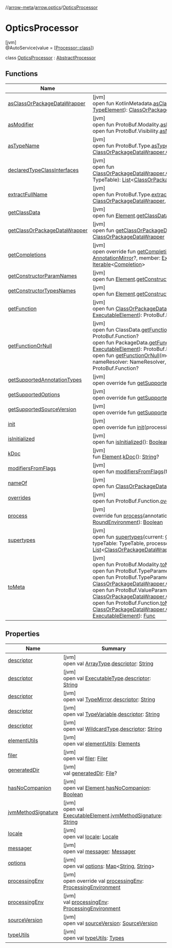 //[arrow-meta](../../../index.md)/[arrow.optics](../index.md)/[OpticsProcessor](index.md)

# OpticsProcessor

[jvm]\
@AutoService(value = [[Processor::class](https://docs.oracle.com/javase/8/docs/api/javax/annotation/processing/Processor.html)])

class [OpticsProcessor](index.md) : [AbstractProcessor](../../arrow.common.utils/-abstract-processor/index.md)

## Functions

| Name | Summary |
|---|---|
| [asClassOrPackageDataWrapper](../../arrow.common.utils/-processor-utils/as-class-or-package-data-wrapper.md) | [jvm]<br>open fun KotlinMetadata.[asClassOrPackageDataWrapper](../../arrow.common.utils/-processor-utils/as-class-or-package-data-wrapper.md)(classElement: [TypeElement](https://docs.oracle.com/javase/8/docs/api/javax/lang/model/element/TypeElement.html)): [ClassOrPackageDataWrapper](../../arrow.common.utils/-class-or-package-data-wrapper/index.md)? |
| [asModifier](../../arrow.meta.encoder.jvm/-kotlin-metatadata-encoder/as-modifier.md) | [jvm]<br>open fun ProtoBuf.Modality.[asModifier](../../arrow.meta.encoder.jvm/-kotlin-metatadata-encoder/as-modifier.md)(): [Modifier](../../arrow.meta.ast/-modifier/index.md)<br>open fun ProtoBuf.Visibility.[asModifier](../../arrow.meta.encoder.jvm/-kotlin-metatadata-encoder/as-modifier.md)(): [Modifier](../../arrow.meta.ast/-modifier/index.md)? |
| [asTypeName](../../arrow.meta.encoder.jvm/-kotlin-metatadata-encoder/as-type-name.md) | [jvm]<br>open fun ProtoBuf.Type.[asTypeName](../../arrow.meta.encoder.jvm/-kotlin-metatadata-encoder/as-type-name.md)(meta: [ClassOrPackageDataWrapper.Class](../../arrow.common.utils/-class-or-package-data-wrapper/-class/index.md)): [TypeName](../../arrow.meta.ast/-type-name/index.md) |
| [declaredTypeClassInterfaces](../../arrow.common.utils/-processor-utils/declared-type-class-interfaces.md) | [jvm]<br>open fun [ClassOrPackageDataWrapper.Class](../../arrow.common.utils/-class-or-package-data-wrapper/-class/index.md).[declaredTypeClassInterfaces](../../arrow.common.utils/-processor-utils/declared-type-class-interfaces.md)(typeTable: TypeTable): [List](https://kotlinlang.org/api/latest/jvm/stdlib/kotlin.collections/-list/index.html)&lt;[ClassOrPackageDataWrapper](../../arrow.common.utils/-class-or-package-data-wrapper/index.md)&gt; |
| [extractFullName](../../arrow.meta.encoder.jvm/-kotlin-metatadata-encoder/extract-full-name.md) | [jvm]<br>open fun ProtoBuf.Type.[extractFullName](../../arrow.meta.encoder.jvm/-kotlin-metatadata-encoder/extract-full-name.md)(classData: [ClassOrPackageDataWrapper](../../arrow.common.utils/-class-or-package-data-wrapper/index.md), outputTypeAlias: [Boolean](https://kotlinlang.org/api/latest/jvm/stdlib/kotlin/-boolean/index.html) = true): [String](https://kotlinlang.org/api/latest/jvm/stdlib/kotlin/-string/index.html) |
| [getClassData](../../arrow.common.utils/-processor-utils/get-class-data.md) | [jvm]<br>open fun [Element](https://docs.oracle.com/javase/8/docs/api/javax/lang/model/element/Element.html).[getClassData](../../arrow.common.utils/-processor-utils/get-class-data.md)(): [ClassOrPackageDataWrapper.Class](../../arrow.common.utils/-class-or-package-data-wrapper/-class/index.md) |
| [getClassOrPackageDataWrapper](../../arrow.common.utils/-processor-utils/get-class-or-package-data-wrapper.md) | [jvm]<br>open fun [getClassOrPackageDataWrapper](../../arrow.common.utils/-processor-utils/get-class-or-package-data-wrapper.md)(classElement: [TypeElement](https://docs.oracle.com/javase/8/docs/api/javax/lang/model/element/TypeElement.html)): [ClassOrPackageDataWrapper](../../arrow.common.utils/-class-or-package-data-wrapper/index.md) |
| [getCompletions](index.md#1387168281%2FFunctions%2F-35121544) | [jvm]<br>open override fun [getCompletions](index.md#1387168281%2FFunctions%2F-35121544)(element: [Element](https://docs.oracle.com/javase/8/docs/api/javax/lang/model/element/Element.html)?, annotation: [AnnotationMirror](https://docs.oracle.com/javase/8/docs/api/javax/lang/model/element/AnnotationMirror.html)?, member: [ExecutableElement](https://docs.oracle.com/javase/8/docs/api/javax/lang/model/element/ExecutableElement.html)?, userText: [String](https://kotlinlang.org/api/latest/jvm/stdlib/kotlin/-string/index.html)?): [Iterable](https://kotlinlang.org/api/latest/jvm/stdlib/kotlin.collections/-iterable/index.html)&lt;[Completion](https://docs.oracle.com/javase/8/docs/api/javax/annotation/processing/Completion.html)&gt; |
| [getConstructorParamNames](../../arrow.common.utils/-processor-utils/get-constructor-param-names.md) | [jvm]<br>open fun [Element](https://docs.oracle.com/javase/8/docs/api/javax/lang/model/element/Element.html).[getConstructorParamNames](../../arrow.common.utils/-processor-utils/get-constructor-param-names.md)(): [List](https://kotlinlang.org/api/latest/jvm/stdlib/kotlin.collections/-list/index.html)&lt;[String](https://kotlinlang.org/api/latest/jvm/stdlib/kotlin/-string/index.html)&gt; |
| [getConstructorTypesNames](../../arrow.common.utils/-processor-utils/get-constructor-types-names.md) | [jvm]<br>open fun [Element](https://docs.oracle.com/javase/8/docs/api/javax/lang/model/element/Element.html).[getConstructorTypesNames](../../arrow.common.utils/-processor-utils/get-constructor-types-names.md)(): [List](https://kotlinlang.org/api/latest/jvm/stdlib/kotlin.collections/-list/index.html)&lt;[String](https://kotlinlang.org/api/latest/jvm/stdlib/kotlin/-string/index.html)&gt; |
| [getFunction](../../arrow.common.utils/-processor-utils/get-function.md) | [jvm]<br>open fun [ClassOrPackageDataWrapper](../../arrow.common.utils/-class-or-package-data-wrapper/index.md).[getFunction](../../arrow.common.utils/-processor-utils/get-function.md)(methodElement: [ExecutableElement](https://docs.oracle.com/javase/8/docs/api/javax/lang/model/element/ExecutableElement.html)): ProtoBuf.Function? |
| [getFunctionOrNull](index.md#-1924364317%2FFunctions%2F-35121544) | [jvm]<br>open fun ClassData.[getFunctionOrNull](index.md#-1924364317%2FFunctions%2F-35121544)(methodElement: [ExecutableElement](https://docs.oracle.com/javase/8/docs/api/javax/lang/model/element/ExecutableElement.html)): ProtoBuf.Function?<br>open fun PackageData.[getFunctionOrNull](index.md#-644467023%2FFunctions%2F-35121544)(methodElement: [ExecutableElement](https://docs.oracle.com/javase/8/docs/api/javax/lang/model/element/ExecutableElement.html)): ProtoBuf.Function?<br>open fun [getFunctionOrNull](index.md#-2082541386%2FFunctions%2F-35121544)(methodElement: [ExecutableElement](https://docs.oracle.com/javase/8/docs/api/javax/lang/model/element/ExecutableElement.html), nameResolver: NameResolver, functionList: [List](https://kotlinlang.org/api/latest/jvm/stdlib/kotlin.collections/-list/index.html)&lt;ProtoBuf.Function&gt;): ProtoBuf.Function? |
| [getSupportedAnnotationTypes](get-supported-annotation-types.md) | [jvm]<br>open override fun [getSupportedAnnotationTypes](get-supported-annotation-types.md)(): [Set](https://kotlinlang.org/api/latest/jvm/stdlib/kotlin.collections/-set/index.html)&lt;[String](https://kotlinlang.org/api/latest/jvm/stdlib/kotlin/-string/index.html)&gt; |
| [getSupportedOptions](index.md#1992178418%2FFunctions%2F-35121544) | [jvm]<br>open override fun [getSupportedOptions](index.md#1992178418%2FFunctions%2F-35121544)(): [Set](https://kotlinlang.org/api/latest/jvm/stdlib/kotlin.collections/-set/index.html)&lt;[String](https://kotlinlang.org/api/latest/jvm/stdlib/kotlin/-string/index.html)&gt; |
| [getSupportedSourceVersion](get-supported-source-version.md) | [jvm]<br>open override fun [getSupportedSourceVersion](get-supported-source-version.md)(): [SourceVersion](https://docs.oracle.com/javase/8/docs/api/javax/lang/model/SourceVersion.html) |
| [init](index.md#-1807153948%2FFunctions%2F-35121544) | [jvm]<br>open override fun [init](index.md#-1807153948%2FFunctions%2F-35121544)(processingEnv: [ProcessingEnvironment](https://docs.oracle.com/javase/8/docs/api/javax/annotation/processing/ProcessingEnvironment.html)) |
| [isInitialized](index.md#-698599737%2FFunctions%2F-35121544) | [jvm]<br>open fun [isInitialized](index.md#-698599737%2FFunctions%2F-35121544)(): [Boolean](https://kotlinlang.org/api/latest/jvm/stdlib/kotlin/-boolean/index.html) |
| [kDoc](../../arrow.common.utils/-abstract-processor/k-doc.md) | [jvm]<br>fun [Element](https://docs.oracle.com/javase/8/docs/api/javax/lang/model/element/Element.html).[kDoc](../../arrow.common.utils/-abstract-processor/k-doc.md)(): [String](https://kotlinlang.org/api/latest/jvm/stdlib/kotlin/-string/index.html)? |
| [modifiersFromFlags](../../arrow.meta.encoder.jvm/-kotlin-metatadata-encoder/modifiers-from-flags.md) | [jvm]<br>open fun [modifiersFromFlags](../../arrow.meta.encoder.jvm/-kotlin-metatadata-encoder/modifiers-from-flags.md)(flags: [Int](https://kotlinlang.org/api/latest/jvm/stdlib/kotlin/-int/index.html)): [List](https://kotlinlang.org/api/latest/jvm/stdlib/kotlin.collections/-list/index.html)&lt;[Modifier](../../arrow.meta.ast/-modifier/index.md)&gt; |
| [nameOf](../../arrow.meta.encoder.jvm/-kotlin-metatadata-encoder/name-of.md) | [jvm]<br>open fun [ClassOrPackageDataWrapper.Class](../../arrow.common.utils/-class-or-package-data-wrapper/-class/index.md).[nameOf](../../arrow.meta.encoder.jvm/-kotlin-metatadata-encoder/name-of.md)(id: [Int](https://kotlinlang.org/api/latest/jvm/stdlib/kotlin/-int/index.html)): [String](https://kotlinlang.org/api/latest/jvm/stdlib/kotlin/-string/index.html) |
| [overrides](../../arrow.common.utils/-processor-utils/overrides.md) | [jvm]<br>open fun ProtoBuf.Function.[overrides](../../arrow.common.utils/-processor-utils/overrides.md)(o: ProtoBuf.Function): [Boolean](https://kotlinlang.org/api/latest/jvm/stdlib/kotlin/-boolean/index.html) |
| [process](../../arrow.common.utils/-abstract-processor/process.md) | [jvm]<br>override fun [process](../../arrow.common.utils/-abstract-processor/process.md)(annotations: [Set](https://kotlinlang.org/api/latest/jvm/stdlib/kotlin.collections/-set/index.html)&lt;[TypeElement](https://docs.oracle.com/javase/8/docs/api/javax/lang/model/element/TypeElement.html)&gt;, roundEnv: [RoundEnvironment](https://docs.oracle.com/javase/8/docs/api/javax/annotation/processing/RoundEnvironment.html)): [Boolean](https://kotlinlang.org/api/latest/jvm/stdlib/kotlin/-boolean/index.html) |
| [supertypes](../../arrow.meta.encoder.jvm/-kotlin-metatadata-encoder/supertypes.md) | [jvm]<br>open fun [supertypes](../../arrow.meta.encoder.jvm/-kotlin-metatadata-encoder/supertypes.md)(current: [ClassOrPackageDataWrapper.Class](../../arrow.common.utils/-class-or-package-data-wrapper/-class/index.md), typeTable: TypeTable, processorUtils: [ProcessorUtils](../../arrow.common.utils/-processor-utils/index.md), acc: [List](https://kotlinlang.org/api/latest/jvm/stdlib/kotlin.collections/-list/index.html)&lt;[ClassOrPackageDataWrapper](../../arrow.common.utils/-class-or-package-data-wrapper/index.md)&gt;): [List](https://kotlinlang.org/api/latest/jvm/stdlib/kotlin.collections/-list/index.html)&lt;[ClassOrPackageDataWrapper](../../arrow.common.utils/-class-or-package-data-wrapper/index.md)&gt; |
| [toMeta](../../arrow.meta.encoder.jvm/-kotlin-metatadata-encoder/to-meta.md) | [jvm]<br>open fun ProtoBuf.Modality.[toMeta](../../arrow.meta.encoder.jvm/-kotlin-metatadata-encoder/to-meta.md)(): [Modifier](../../arrow.meta.ast/-modifier/index.md)<br>open fun ProtoBuf.TypeParameter.Variance.[toMeta](../../arrow.meta.encoder.jvm/-kotlin-metatadata-encoder/to-meta.md)(): [Modifier](../../arrow.meta.ast/-modifier/index.md)<br>open fun ProtoBuf.TypeParameter.[toMeta](../../arrow.meta.encoder.jvm/-kotlin-metatadata-encoder/to-meta.md)(owner: [ClassOrPackageDataWrapper.Class](../../arrow.common.utils/-class-or-package-data-wrapper/-class/index.md)): [TypeName.TypeVariable](../../arrow.meta.ast/-type-name/-type-variable/index.md)<br>open fun ProtoBuf.ValueParameter.[toMeta](../../arrow.meta.encoder.jvm/-kotlin-metatadata-encoder/to-meta.md)(owner: [ClassOrPackageDataWrapper.Class](../../arrow.common.utils/-class-or-package-data-wrapper/-class/index.md)): [Parameter](../../arrow.meta.ast/-parameter/index.md)<br>open fun ProtoBuf.Function.[toMeta](../../arrow.meta.encoder.jvm/-kotlin-metatadata-encoder/to-meta.md)(owner: [ClassOrPackageDataWrapper.Class](../../arrow.common.utils/-class-or-package-data-wrapper/-class/index.md), executableElement: [ExecutableElement](https://docs.oracle.com/javase/8/docs/api/javax/lang/model/element/ExecutableElement.html)): [Func](../../arrow.meta.ast/-func/index.md) |

## Properties

| Name | Summary |
|---|---|
| [descriptor](index.md#-645837508%2FProperties%2F-35121544) | [jvm]<br>open val [ArrayType](https://docs.oracle.com/javase/8/docs/api/javax/lang/model/type/ArrayType.html).[descriptor](index.md#-645837508%2FProperties%2F-35121544): [String](https://kotlinlang.org/api/latest/jvm/stdlib/kotlin/-string/index.html) |
| [descriptor](index.md#-2070878313%2FProperties%2F-35121544) | [jvm]<br>open val [ExecutableType](https://docs.oracle.com/javase/8/docs/api/javax/lang/model/type/ExecutableType.html).[descriptor](index.md#-2070878313%2FProperties%2F-35121544): [String](https://kotlinlang.org/api/latest/jvm/stdlib/kotlin/-string/index.html) |
| [descriptor](index.md#1102730252%2FProperties%2F-35121544) | [jvm]<br>open val [TypeMirror](https://docs.oracle.com/javase/8/docs/api/javax/lang/model/type/TypeMirror.html).[descriptor](index.md#1102730252%2FProperties%2F-35121544): [String](https://kotlinlang.org/api/latest/jvm/stdlib/kotlin/-string/index.html) |
| [descriptor](index.md#-240230391%2FProperties%2F-35121544) | [jvm]<br>open val [TypeVariable](https://docs.oracle.com/javase/8/docs/api/javax/lang/model/type/TypeVariable.html).[descriptor](index.md#-240230391%2FProperties%2F-35121544): [String](https://kotlinlang.org/api/latest/jvm/stdlib/kotlin/-string/index.html) |
| [descriptor](index.md#2105374311%2FProperties%2F-35121544) | [jvm]<br>open val [WildcardType](https://docs.oracle.com/javase/8/docs/api/javax/lang/model/type/WildcardType.html).[descriptor](index.md#2105374311%2FProperties%2F-35121544): [String](https://kotlinlang.org/api/latest/jvm/stdlib/kotlin/-string/index.html) |
| [elementUtils](index.md#353266973%2FProperties%2F-35121544) | [jvm]<br>open val [elementUtils](index.md#353266973%2FProperties%2F-35121544): [Elements](https://docs.oracle.com/javase/8/docs/api/javax/lang/model/util/Elements.html) |
| [filer](index.md#-575129390%2FProperties%2F-35121544) | [jvm]<br>open val [filer](index.md#-575129390%2FProperties%2F-35121544): [Filer](https://docs.oracle.com/javase/8/docs/api/javax/annotation/processing/Filer.html) |
| [generatedDir](index.md#-2018801820%2FProperties%2F-35121544) | [jvm]<br>val [generatedDir](index.md#-2018801820%2FProperties%2F-35121544): [File](https://docs.oracle.com/javase/8/docs/api/java/io/File.html)? |
| [hasNoCompanion](../../arrow.common.utils/-processor-utils/has-no-companion.md) | [jvm]<br>open val [Element](https://docs.oracle.com/javase/8/docs/api/javax/lang/model/element/Element.html).[hasNoCompanion](../../arrow.common.utils/-processor-utils/has-no-companion.md): [Boolean](https://kotlinlang.org/api/latest/jvm/stdlib/kotlin/-boolean/index.html) |
| [jvmMethodSignature](index.md#2118350669%2FProperties%2F-35121544) | [jvm]<br>open val [ExecutableElement](https://docs.oracle.com/javase/8/docs/api/javax/lang/model/element/ExecutableElement.html).[jvmMethodSignature](index.md#2118350669%2FProperties%2F-35121544): [String](https://kotlinlang.org/api/latest/jvm/stdlib/kotlin/-string/index.html) |
| [locale](index.md#256813368%2FProperties%2F-35121544) | [jvm]<br>open val [locale](index.md#256813368%2FProperties%2F-35121544): [Locale](https://docs.oracle.com/javase/8/docs/api/java/util/Locale.html) |
| [messager](index.md#-1623267801%2FProperties%2F-35121544) | [jvm]<br>open val [messager](index.md#-1623267801%2FProperties%2F-35121544): [Messager](https://docs.oracle.com/javase/8/docs/api/javax/annotation/processing/Messager.html) |
| [options](index.md#295592682%2FProperties%2F-35121544) | [jvm]<br>open val [options](index.md#295592682%2FProperties%2F-35121544): [Map](https://kotlinlang.org/api/latest/jvm/stdlib/kotlin.collections/-map/index.html)&lt;[String](https://kotlinlang.org/api/latest/jvm/stdlib/kotlin/-string/index.html), [String](https://kotlinlang.org/api/latest/jvm/stdlib/kotlin/-string/index.html)&gt; |
| [processingEnv](index.md#1453999710%2FProperties%2F-35121544) | [jvm]<br>open override val [processingEnv](index.md#1453999710%2FProperties%2F-35121544): [ProcessingEnvironment](https://docs.oracle.com/javase/8/docs/api/javax/annotation/processing/ProcessingEnvironment.html) |
| [processingEnv](index.md#-1049675977%2FProperties%2F-35121544) | [jvm]<br>val [processingEnv](index.md#-1049675977%2FProperties%2F-35121544): [ProcessingEnvironment](https://docs.oracle.com/javase/8/docs/api/javax/annotation/processing/ProcessingEnvironment.html) |
| [sourceVersion](index.md#178597355%2FProperties%2F-35121544) | [jvm]<br>open val [sourceVersion](index.md#178597355%2FProperties%2F-35121544): [SourceVersion](https://docs.oracle.com/javase/8/docs/api/javax/lang/model/SourceVersion.html) |
| [typeUtils](index.md#-440752303%2FProperties%2F-35121544) | [jvm]<br>open val [typeUtils](index.md#-440752303%2FProperties%2F-35121544): [Types](https://docs.oracle.com/javase/8/docs/api/javax/lang/model/util/Types.html) |
